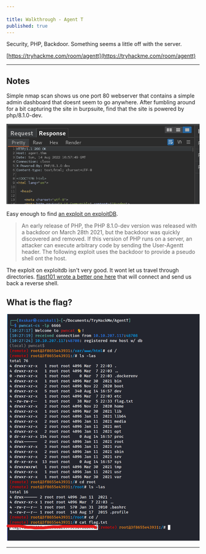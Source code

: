```yaml
---

title: Walkthrough - Agent T
published: true
---
```


Security, PHP, Backdoor. Something seems a little off with the server.

[https://tryhackme.com/room/agentt](https://tryhackme.com/room/agentt)

* * *

## Notes

Simple nmap scan shows us one port 80 webserver that contains a simple admin dashboard that doesnt seem to go anywhere. After fumbling around for a bit capturing the site in burpsuite, find that the site is powered by php/8.1.0-dev. 

![0xskar](/assets/agentt01.png)

Easy enough to find [an exploit on exploitDB](https://www.exploit-db.com/exploits/49933). 

> An early release of PHP, the PHP 8.1.0-dev version was released with a backdoor on March 28th 2021, but the backdoor was quickly discovered and removed. If this version of PHP runs on a server, an attacker can execute arbitrary code by sending the User-Agentt header. The following exploit uses the backdoor to provide a pseudo shell ont the host.

The exploit on exploitdb isn't very good. It wont let us travel through directories. [flast101 wrote a better one here](https://github.com/flast101/php-8.1.0-dev-backdoor-rce/blob/main/revshell_php_8.1.0-dev.py) that will connect and send us back a reverse shell.

## What is the flag?

![0xskar](/assets/agentt02.png)

* * * 

